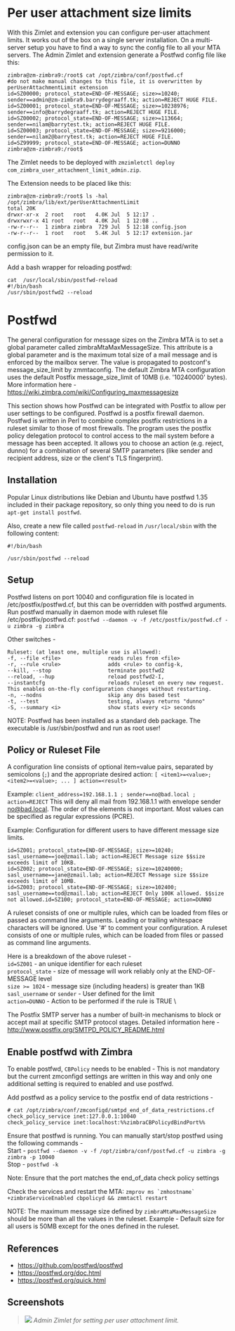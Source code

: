 # Per user attachment size limits

With this Zimlet and extension you can configure per-user attachment limits. It works out of the box on a single server installation. On a multi-server setup you have to find a way to sync the config file to all your MTA servers. The Admin Zimlet and extension generate a Postfwd config file like this:

```
zimbra@zm-zimbra9:/root$ cat /opt/zimbra/conf/postfwd.cf
#do not make manual changes to this file, it is overwritten by perUserAttachmentLimit extension
id=SZ00000; protocol_state=END-OF-MESSAGE; size>=10240; sender==admin@zm-zimbra9.barrydegraaff.tk; action=REJECT HUGE FILE.
id=SZ00001; protocol_state=END-OF-MESSAGE; size>=10238976; sender==info@barrydegraaff.tk; action=REJECT HUGE FILE.
id=SZ00002; protocol_state=END-OF-MESSAGE; size>=113664; sender==nilam@barrytest.tk; action=REJECT HUGE FILE.
id=SZ00003; protocol_state=END-OF-MESSAGE; size>=9216000; sender==nilam2@barrytest.tk; action=REJECT HUGE FILE.
id=SZ99999; protocol_state=END-OF-MESSAGE; action=DUNNO
zimbra@zm-zimbra9:/root$ 
```

The Zimlet needs to be deployed with `zmzimletctl deploy com_zimbra_user_attachment_limit_admin.zip`.

The Extension needs to be placed like this:

```
zimbra@zm-zimbra9:/root$ ls -hal /opt/zimbra/lib/ext/perUserAttachmentLimit
total 20K
drwxr-xr-x  2 root   root   4.0K Jul  5 12:17 .
drwxrwxr-x 41 root   root   4.0K Jul  1 12:08 ..
-rw-r--r--  1 zimbra zimbra  729 Jul  5 12:18 config.json
-rw-r--r--  1 root   root   5.4K Jul  5 12:17 extension.jar
```

config.json can be an empty file, but Zimbra must have read/write permission to it.

Add a bash wrapper for reloading postfwd: 

```
cat  /usr/local/sbin/postfwd-reload
#!/bin/bash
/usr/sbin/postfwd2 --reload
```
# Postfwd

The general configuration for message sizes on the Zimbra MTA is to set a global parameter called zimbraMtaMaxMessageSize. This attribute is a global parameter and is the maximum total size of a mail message and is enforced by the mailbox server. The value is propagated to postconf's message_size_limit by zmmtaconfig. The default Zimbra MTA configuration uses the default Postfix message_size_limit of 10MB (i.e. '10240000' bytes). More information here - https://wiki.zimbra.com/wiki/Configuring_maxmessagesize

This section shows how Postfwd can be integrated with Postfix to allow per user settings to be configured. Postfwd is a postfix firewall daemon. Postfwd is written in Perl to combine complex postfix restrictions in a ruleset similar to those of most firewalls. The program uses the postfix policy delegation protocol to control access to the mail system before a message has been accepted. It allows you to choose an action (e.g. reject, dunno) for a combination of several SMTP parameters (like sender and recipient address, size or the client's TLS fingerprint).

## Installation

Popular Linux distributions like Debian and Ubuntu have postfwd 1.35 included in their package repository, so only thing you need to do is run ```apt-get install postfwd```.

Also, create a new file called ```postfwd-reload``` in ```/usr/local/sbin``` with the following content:
```
#!/bin/bash

/usr/sbin/postfwd --reload
```

## Setup
Postfwd listens on port 10040 and configuration file is located in /etc/postfix/postfwd.cf, but this can be overridden with postfwd arguments. 
Run postfwd manually in daemon mode with ruleset file /etc/postfix/postfwd.cf: 
```postfwd --daemon -v -f /etc/postfix/postfwd.cf -u zimbra -g zimbra```

Other switches -
```
Ruleset: (at least one, multiple use is allowed):
-f, --file <file>               reads rules from <file>
-r, --rule <rule>               adds <rule> to config-k, 
--kill, --stop                  terminate postfwd2
--reload, --hup                 reload postfwd2-I, 
--instantcfg                    reloads ruleset on every new request. This enables on-the-fly configuration changes without restarting.
-n, --nodns                     skip any dns based test
-t, --test                      testing, always returns "dunno"
-S, --summary <i>               show stats every <i> seconds
```
NOTE:
Postfwd has been installed as a standard deb package. The executable is /usr/sbin/postfwd and run as root user! 

## Policy or Ruleset File
  
A configuration line consists of optional item=value pairs, separated by semicolons (`;`) and the appropriate desired action:
```[ <item1>=<value>; <item2>=<value>; ... ] action=<result>```

Example:
```client_address=192.168.1.1 ; sender==no@bad.local ; action=REJECT```
This will deny all mail from 192.168.1.1 with envelope sender no@bad.local. The order of the elements is not important. Most values can be specified as regular expressions (PCRE).

Example: Configuration for different users to have different message size limits. 
```
id=SZ001; protocol_state=END-OF-MESSAGE; size>=10240; sasl_username==joe@zmail.lab; action=REJECT Message size $$size exceeds limit of 10KB.
id=SZ002; protocol_state=END-OF-MESSAGE; size>=10240000; sasl_username==jane@zmail.lab; action=REJECT Message size $$size exceeds limit of 10MB.
id=SZ003; protocol_state=END-OF-MESSAGE; size>=102400; sasl_username==tod@zmail.lab; action=REJECT Only 100K allowed. $$size not allowed.id=SZ100; protocol_state=END-OF-MESSAGE; action=DUNNO
```

A ruleset consists of one or multiple rules, which can be loaded from files or passed as command line arguments. 
Leading or trailing whitespace characters will be ignored. Use '#' to comment your configuration. A ruleset consists of one or multiple rules, which can be loaded from files or passed as command line arguments. 

Here is a breakdown of the above ruleset - \
```id=SZ001``` - an unique identifier for each ruleset \
```protocol_state``` - size of message will work reliably only at the END-OF-MESSAGE level \
```size >= 1024``` - message size (including headers) is greater than 1KB \
```sasl_username``` or ```sender``` - User defined for the limit \
```action=DUNNO``` - Action to be performed if the rule is TRUE \

The Postfix SMTP server has a number of built-in mechanisms to block or accept mail at specific SMTP protocol stages. Detailed information here - http://www.postfix.org/SMTPD_POLICY_README.html

## Enable postfwd with Zimbra
To enable postfwd, ```CBPolicy``` needs to be enabled - This is not mandatory but the current zmconfigd settings are written in this way and only one additional setting is required to enabled and use postfwd.

Add postfwd as a policy service to the postfix end of data restrictions - 
```
# cat /opt/zimbra/conf/zmconfigd/smtpd_end_of_data_restrictions.cf
check_policy_service inet:127.0.0.1:10040
check_policy_service inet:localhost:%%zimbraCBPolicydBindPort%%
```
Ensure that postfwd is running. You can manually start/stop postfwd using the following commands - \
Start - ```postfwd --daemon -v -f /opt/zimbra/conf/postfwd.cf -u zimbra -g zimbra -p 10040```  \
Stop - ```postfwd -k```

Note: Ensure that the port matches the end_of_data check policy settings

Check the services and restart the MTA:
```zmprov ms `zmhostname` +zimbraServiceEnabled cbpolicyd && zmmtactl restart```

NOTE: The maximum message size defined by ```zimbraMtaMaxMessageSize``` should be more than all the values in the ruleset. Example - Default size for all users is 50MB except for the ones defined in the ruleset.

## References

*	https://github.com/postfwd/postfwd
*	https://postfwd.org/doc.html
*	https://postfwd.org/quick.html


## Screenshots

> ![](screenshots/per-user-admin-ui.png)
*Admin Zimlet for setting per user attachment limit.*
